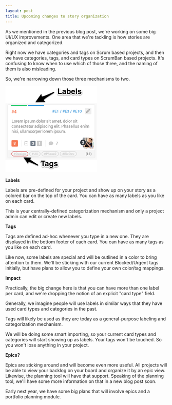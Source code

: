 ```yaml
---
layout: post
title: Upcoming changes to story organization
---
```


As we mentioned in the previous blog post, we're working on some big UI/UX
improvements.  One area that we're tackling is how stories are organized
and categorized.

Right now we have categories and tags on Scrum based projects, and then we
have categories, tags, and card types on ScrumBan based projects.  It's confusing
to know when to use which of those three, and the naming of them is also
misleading.

So, we're narrowing down those three mechanisms to two.

![tags_labels.png](/images/blog/tags_labels.png)

**Labels**

Labels are pre-defined for your project and show up on your story as a colored
bar on the top of the card.  You can have as many labels as you like on each card.

This is your centrally-defined categorization mechanism and only a project 
admin can edit or create new labels.

**Tags**

Tags are defined ad-hoc whenever you type in a new one.  They are displayed
in the bottom footer of each card.  You can have as many tags as you like on each
card.

Like now, some labels are special and will be outlined in a color to bring attention to
them.  We'll be sticking with our current Blocked/Urgent tags initially, but have plans
to allow you to define your own color/tag mappings.

**Impact**

Practically, the big change here is that you can have more than one label per card, and we're 
dropping the notion of an explicit "card type" field.

Generally, we imagine people will use labels in similar ways that they have used
card types and categories in the past.  

Tags will likely be used as they are today as a general-purpose labeling and categorization
mechanism.

We will be doing some smart importing, so your current card types and categories will
start showing up as labels.  Your tags won't be touched.  So you won't lose anything in 
your project.

**Epics?**

Epics are sticking around and will become even more useful.  All projects will be able to view 
your backlog on your board and organize it by an epic view.  Likewise, the planning tool will
have that support.  Speaking of the planning tool, we'll have some more information on that in 
a new blog post soon.

Early next year, we have some big plans that will involve epics and a portfolio planning module.
